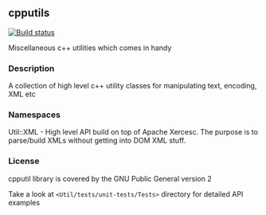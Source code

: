 ## cpputils
[![Build status](https://ci.appveyor.com/api/projects/status/vbwpamoaj0gptbph/branch/master?svg=true)](https://ci.appveyor.com/project/okean/cpputils/branch/master)

Miscellaneous c++ utilities which comes in handy

### Description
A collection of high level c++ utility classes for manipulating text, encoding, XML etc

### Namespaces
Util::XML - High level API build on top of Apache Xercesc. 
            The purpose is to parse/build XMLs without getting into DOM XML stuff.

### License
cpputil library is covered by the GNU Public General version 2

Take a look at `<Util/tests/unit-tests/Tests>` directory for detailed API examples
